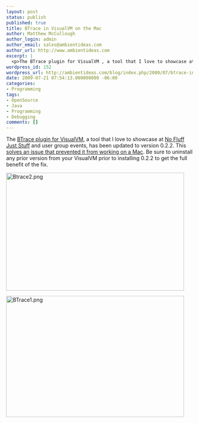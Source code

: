 ```yaml
---
layout: post
status: publish
published: true
title: BTrace in VisualVM on the Mac
author: Matthew McCullough
author_login: admin
author_email: sales@ambientideas.com
author_url: http://www.ambientideas.com
excerpt: |
  <p>The BTrace plugin for VisualVM , a tool that I love to showcase at No Fluff Just Stuff and user group events has been updated to version 0.2.2 to solve an issue that prevented it from working on a Mac . Be sure to uninstall any prior version from your VisualVM prior to installing 0.2.2 to get the full benefit of the fix. <img src="http://farm3.static.flickr.com/2521/3742315897_e66bf84eae.jpg" width="480" height="317" alt="Btrace2.png" /> <img src="http://farm3.static.flickr.com/2668/3743094204_f3dd15ca5f.jpg" width="480" height="326" alt="BTrace1.png" /></p>
wordpress_id: 152
wordpress_url: http://ambientideas.com/blog/index.php/2009/07/btrace-in-visualvm-on-the-mac/
date: 2009-07-21 07:54:13.000000000 -06:00
categories:
- Programming
tags:
- OpenSource
- Java
- Programming
- Debugging
comments: []
---
```

<p>The <a href="http://kenai.com/projects/btrace/pages/BTracePlugin" target="_blank">BTrace plugin for VisualVM</a>, a tool that I love to showcase at <a href="http://www.nofluffjuststuff.com" target="_blank">No Fluff Just Stuff</a> and user group events, has been updated to version 0.2.2. This <a href="http://kenai.com/jira/browse/BTRACE-1" target="_blank">solves an issue that prevented it from working on a Mac</a>. Be sure to uninstall any prior version from your VisualVM prior to installing 0.2.2 to get the full benefit of the fix.</p>
<p><img src="http://farm3.static.flickr.com/2521/3742315897_e66bf84eae.jpg" width="480" height="317" alt="Btrace2.png" /></p>
<p><img src="http://farm3.static.flickr.com/2668/3743094204_f3dd15ca5f.jpg" width="480" height="326" alt="BTrace1.png" /></p>
